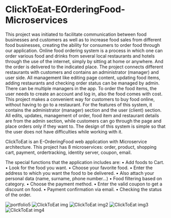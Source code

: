 # ClickToEat-EOrderingFood-Microservices
This project was initiated to facilitate communication between food businesses and customers as well as to increase food sales from different food businesses, creating the ability for consumers to order food through our application.
Online food ordering system is a process in which one can order various food and drinks from several local restaurants and hotels through the use of the internet, simply by sitting at home or anywhere. And the order is delivered to the indicated place.
The project connects different restaurants with customers and contains an administrator (manager) and user side. All management like editing page content, updating food items, adding restaurants and checking order status can be managed by admin. There can be multiple managers in the app.
To order the food items, the user needs to create an account and log in, also the food comes with cost. This project makes a convenient way for customers to buy food online, without having to go to a restaurant.
For the features of this system, it contains the administrator (manager) section and the user (client) section. All edits, updates, management of order, food item and restaurant details are from the admin section, while customers can go through the page and place orders only if they want to. The design of this system is simple so that the user does not have difficulties while working with it.

ClickToEat is an E-OrderingFood web application with Microservice architecture.
This project has 8 microservices: order, product, shopping cart, payment, ordertracking, identity server, coupon, email.

The special functions that the application includes are:
• Add foods to Cart.
• Look for the food you want.
• Choose your favorite food.
• Enter the address to which you want the food to be delivered.
• Also attach your personal data (name, surname, phone number...)
• Food filtering based on category.
• Choose the payment method.
• Enter the valid coupon to get a discount on food.
• Payment confirmation via email.
• Checking the status of the order.

![portfolio5](https://user-images.githubusercontent.com/77003400/230629990-56030340-9d36-487d-85c5-081692cb0f34.png)
![ClickToEat img](https://user-images.githubusercontent.com/77003400/230631351-8a9ca75e-8b16-407f-a52e-2594daec870a.PNG)
![ClickToEat img2](https://user-images.githubusercontent.com/77003400/230631353-5ea07b74-1fbd-45d9-9ef6-6313ecef8db9.PNG)
![ClickToEat img3](https://user-images.githubusercontent.com/77003400/230631361-7ecfd6d3-20c2-4a2d-9475-2a6c57aae084.PNG)
![ClickToEat img4](https://user-images.githubusercontent.com/77003400/230631363-8834674a-bf17-44f9-a13c-7a9d6c083569.PNG)

